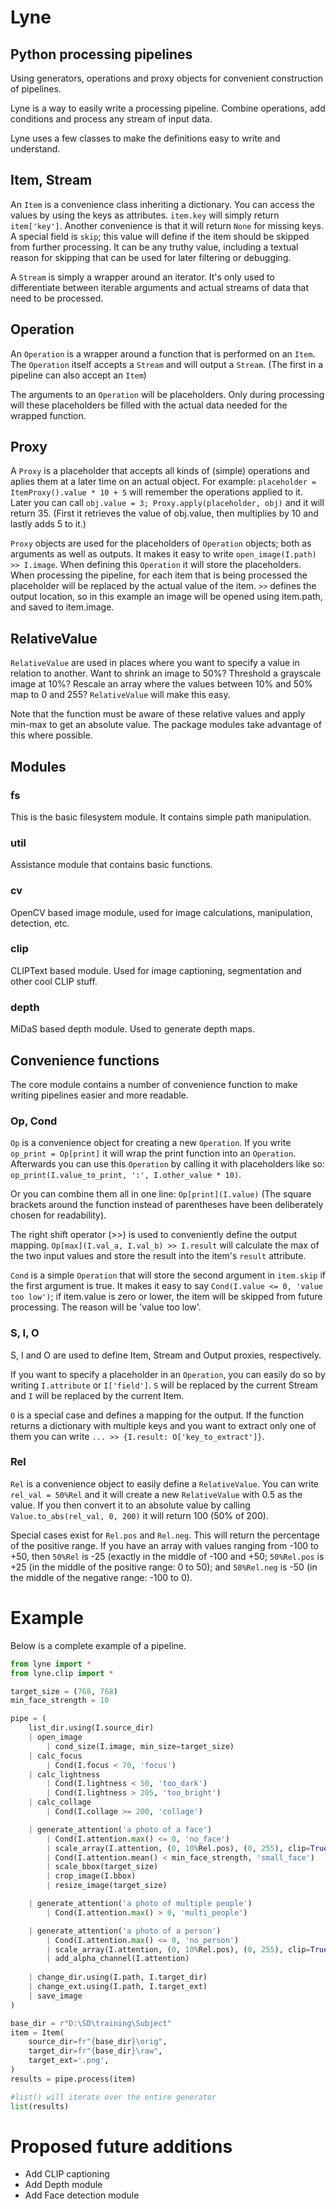 # Lyne
Python processing pipelines
---
Using generators, operations and proxy objects for convenient construction of pipelines.

Lyne is a way to easily write a processing pipeline.
Combine operations, add conditions and process any stream of input data.

Lyne uses a few classes to make the definitions easy to write and understand.

## Item, Stream
An `Item` is a convenience class inheriting a dictionary. You can access the values by using the keys as attributes. `item.key` will simply return `item['key']`. Another convenience is that it will return `None` for missing keys. A special field is `skip`; this value will define if the item should be skipped from further processing. It can be any truthy value, including a textual reason for skipping that can be used for later filtering or debugging.

A `Stream` is simply a wrapper around an iterator. It's only used to differentiate between iterable arguments and actual streams of data that need to be processed.

## Operation
An `Operation` is a wrapper around a function that is performed on an `Item`. The `Operation` itself accepts a `Stream` and will output a `Stream`. (The first in a pipeline can also accept an `Item`)

The arguments to an `Operation` will be placeholders. Only during processing will these placeholders be filled with the actual data needed for the wrapped function.

## Proxy
A `Proxy` is a placeholder that accepts all kinds of (simple) operations and aplies them at a later time on an actual object. For example: `placeholder = ItemProxy().value * 10 + 5` will remember the operations applied to it. Later you can call `obj.value = 3; Proxy.apply(placeholder, obj)` and it will return 35. (First it retrieves the value of obj.value, then multiplies by 10 and lastly adds 5 to it.)

`Proxy` objects are used for the placeholders of `Operation` objects; both as arguments as well as outputs. It makes it easy to write `open_image(I.path) >> I.image`. When defining this `Operation` it will store the placeholders. When processing the pipeline, for each item that is being processed the placeholder will be replaced by the actual value of the item. `>>` defines the output location, so in this example an image will be opened using item.path, and saved to item.image.

## RelativeValue
`RelativeValue` are used in places where you want to specify a value in relation to another. Want to shrink an image to 50%? Threshold a grayscale image at 10%? Rescale an array where the values between 10% and 50% map to 0 and 255? `RelativeValue` will make this easy.

Note that the function must be aware of these relative values and apply min-max to get an absolute value. 
The package modules take advantage of this where possible. 

## Modules

### fs
This is the basic filesystem module. It contains simple path manipulation.

### util
Assistance module that contains basic functions.

### cv
OpenCV based image module, used for image calculations, manipulation, detection, etc.

### clip
CLIPText based module. Used for image captioning, segmentation and other cool CLIP stuff.

### depth
MiDaS based depth module. Used to generate depth maps.

## Convenience functions
The core module contains a number of convenience function to make  writing pipelines easier and more readable.

### Op, Cond

`Op` is a convenience object for creating a new `Operation`. If you write `op_print = Op[print]` it will wrap the print function into an `Operation`. Afterwards you can use this `Operation` by calling it with placeholders like so: `op_print(I.value_to_print, ':', I.other_value * 10)`. 

Or you can combine them all in one line: `Op[print](I.value)` (The square brackets around the function instead of parentheses have been deliberately chosen for readability).

The right shift operator (>>) is used to conveniently define the output mapping. `Op[max](I.val_a, I.val_b) >> I.result` will calculate the max of the two input values and store the result into the item's `result` attribute.

`Cond` is a simple `Operation` that will store the second argument in `item.skip` if the first argument is true. It makes it easy to say `Cond(I.value <= 0, 'value too low')`; if item.value is zero or lower, the item will be skipped from future processing. The reason will be 'value too low'.

### S, I, O
S, I and O are used to define Item, Stream and Output proxies, respectively.

If you want to specify a placeholder in an `Operation`, you can easily do so by writing `I.attribute` or `I['field']`. `S` will be replaced by the current Stream and `I` will be replaced by the current Item.

`O` is a special case and defines a mapping for the output. If the function returns a dictionary with multiple keys and you want to extract only one of them you can write `... >> {I.result: O['key_to_extract']}`.

### Rel
`Rel` is a convenience object to easily define a `RelativeValue`. You can write `rel_val = 50%Rel` and it will create a new `RelativeValue` with 0.5 as the value. If you then convert it to an absolute value by calling `Value.to_abs(rel_val, 0, 200)` it will return 100 (50% of 200).

Special cases exist for `Rel.pos` and `Rel.neg`. This will return the percentage of the positive range. If you have an array with values ranging from -100 to +50, then `50%Rel` is -25 (exactly in the middle of -100 and +50; `50%Rel.pos` is +25 (in the middle of the positive range: 0 to 50); and `50%Rel.neg` is -50 (in the middle of the negative range: -100 to 0).

# Example

Below is a complete example of a pipeline.

```python
from lyne import *
from lyne.clip import *

target_size = (768, 768)
min_face_strength = 10

pipe = (
    list_dir.using(I.source_dir)
    | open_image
        | cond_size(I.image, min_size=target_size)
    | calc_focus
        | Cond(I.focus < 70, 'focus')
    | calc_lightness
        | Cond(I.lightness < 50, 'too_dark')
        | Cond(I.lightness > 205, 'too_bright')
    | calc_collage
        | Cond(I.collage >= 200, 'collage')

    | generate_attention('a photo of a face')
        | Cond(I.attention.max() <= 0, 'no_face')
        | scale_array(I.attention, (0, 10%Rel.pos), (0, 255), clip=True) >> I.attention
        | Cond(I.attention.mean() < min_face_strength, 'small_face')
        | scale_bbox(target_size)
        | crop_image(I.bbox)
        | resize_image(target_size)

    | generate_attention('a photo of multiple people')
        | Cond(I.attention.max() > 0, 'multi_people')

    | generate_attention('a photo of a person')
        | Cond(I.attention.max() <= 0, 'no_person')
        | scale_array(I.attention, (0, 10%Rel.pos), (0, 255), clip=True) >> I.attention
        | add_alpha_channel(I.attention)
    
    | change_dir.using(I.path, I.target_dir)
    | change_ext.using(I.path, I.target_ext)
    | save_image
)

base_dir = r"D:\SD\training\Subject"
item = Item(
    source_dir=fr"{base_dir}\orig",
    target_dir=fr"{base_dir}\raw",
    target_ext='.png',
)
results = pipe.process(item)

#list() will iterate over the entire generator
list(results)
```

# Proposed future additions

- Add CLIP captioning
- Add Depth module
- Add Face detection module
